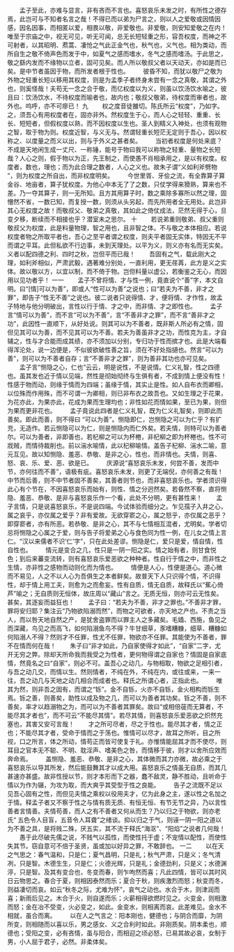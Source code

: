 <!-- { "loadSidebar": true } -->
　　孟子至此，亦难与显言，非有吝而不言也。喜怒哀乐未发之时，有所性之德存焉，此岂可与不知者名言之哉！不得已而以弟为尸言之，则以人之爱敬或因情因感，因名因事，而相匿以爱，相畏以敬，非爱敬也。非爱敬，则安知爱敬之在内！唯至于宗庙之中，视无可见，听无可闻，总无长短轻重之形，容吾权度，而神之不可射者，以其昭明、焄蒿、凄怆之气此正金气也，秋气也，义气也。相为类动，而所自生之敬不倚声色而发于中，如夏气之感而嗜水，冬气之感而嗜汤。于此思之，敬之繇内发而不缘物以立者，固可见矣。而人所以敬叔父者以天动天，亦如是而已矣。是中节者虽因于物，而所发者根于性也。 
　　彼昏不知，而犹以敬尸之敬为外物之轻重长短以移用其权度，则是为孟季子者终身未尝有一念之真敬，其谓之外也，则奚怪哉！夫苟无一念之合于敬，而亿权度以为义，则虽以饮汤饮水喻之，彼且曰：饮汤饮水，不待权度而喻者也，故内也；敬叔父敬弟，待权度而审者也，故外也。呜呼，亦不可瘳已！ 
九
　　权之度音徒雒切。陈氏所云“权度”，乃如字。之，须吾心有用权度者在，固亦非外。然权度生于心，而人心之轻轻、重重、长长、短短者，但假权度以熟，而不因权度以生也。圣人到精义入神处，也须有观物之智，取于物为则。权度近智，与义无与。然谓轻重长短茫无定则于吾心，因以权称之、以度量之而义以出，则与于外义之甚者矣。 
　　当初者权度是何处来底？不成是天地闲生成一丈尺、一称锤，能号于物曰我可以称物之轻重、量物之长短哉？人心之则，假于物以为正，先王制之，而使愚不肖相承用之，是以有权度。权度者，数也，理也；而为此合理之数者，人心之义也。故朱子谓“义如利斧劈物 ”，则为权度之所自出，而非权度明矣。 
　　今世里胥、牙侩之流，有全靠算子算金谷、地亩者，算子犹权度。为他心中本无了了之数，只仗学得来猾熟，算来也不差。乃一夺其算子，则一无所知。且方其用算子时，数之乘除多寡所以然之理，固懵然不省，一数已知，而复授一数，则须从头另起，而先所用者全无用处。此岂非其心无权度之故！而敬叔父、敬弟之真敬，其如此之倚仗成法，茫然无得于心，旦变夕移，断续而不相接也乎？潜室未之思尔。 
十
　　若说弟重则敬弟、叔父重则敬叔父为权度，此是料量物理，智之用也，且非智之体。不与敬之本体相应。若说权度者物之所取平者也，吾心之至平者谓之权度，则夫平者固无实体，特因无不平而谓之平耳。此但私欲不行边事，未到天理处。以平为义，则义亦有名而无实矣。义者以配四德之利、四时之秋，岂但平而已哉！ 
　　吾固有之气，载此刚大之理，如利斧相似，严肃武毅，遇著难分别处，一直利用，更无荏苒，此方是义之实体。故以敬以方，以宜以制，而不倚于物。岂但料量以虚公，若衡鉴之无心，而因用以见功者乎！ 
一一
　　孟子不曾将情、才与性一例，竟直说个“善”字，本文自明。曰“[情]可以为善”，即或人“性可以为善”之说也；曰“若夫为不善，非才之罪”，即告子“性无不善”之说也。彼二说者只说得情、才，便将情、才作性，故孟子特地与他分明破出，言性以行于情、才之中，而非情、才之即性也。 
　　孟子言“情可以为善”，而不言“可以为不善”，言“不善非才之罪”，而不言“善非才之功”，此因性一直顺下，从好处说。则其可以为不善者，既非斯人所必有之情，固但见其可以为善，而不见其可以为不善。若夫为善虽非才之功，而性克为主，才自辅之，性与才合能而成其绩，亦不须加以分别，专归功于性而摈才也。此是大端看得浑沦处，说一边便是，不似彼欲破性善之旨，须在不好处指擿也。然言“可以为善”，则可以为不善者自存；言“不善非才之罪”，则为善非其功也亦可见矣。 
　　孟子言“恻隐之心，仁也”云云，明是说性，不是说情。仁义礼智，性之四德也。虽其发也近于情以见端，然性是彻始彻终与生俱有者，不成到情上便没有性！性感于物而动，则缘于情而为四端；虽缘于情，其实止是性。如人自布衣而卿相，以位殊而作用殊，而不可谓一为卿相，则已非布衣之故吾也。又如生理之于花果，为花亦此，为果亦此，花成为果而生理均也；非性如花而情如果，至已为果，则但为果而更非花也。 
　　孟子竟说此四者是仁义礼智，既为仁义礼智矣，则即此而善矣。即此而善，则不得曰 “可以为善”。恻隐即仁，岂恻隐之可以为仁乎？有扩充，无造作。若云恻隐可以为仁，则是恻隐内而仁外矣。若夫情，则特可以为善者尔。可以为善者，非即善也，若杞柳之可以为杯棬，非杞柳之即为杯棬也。性不可戕贼，而情待裁削也。前以湍水喻情，此以杞柳喻情。盖告子杞柳、湍水二喻，意元互见。故以知恻隐、羞恶、恭敬、是非之心，性也，而非情也。夫情，则喜、怒、哀、乐、爱、恶、欲是已。 
　　庆源说“喜怒哀乐未发，何尝不善，发而中节，亦何往而不善”，语极有疵。喜怒哀乐未发，则更了无端倪，亦何善之有哉！中节而后善，则不中节者固不善矣，其善者则节也，而非喜怒哀乐也。学者须识得此心有个节在，不因喜怒哀乐而始有，则性、情之分迥然矣。若昏然不察，直将恻隐、羞恶、恭敬、是非与喜怒哀乐作一个看，此处不分明，更有甚性来！ 
　　孟子言情，只是说喜怒哀乐，不是说四端。今试体验而细分之。乍见孺子入井之心，属之哀乎，亦仅属之爱乎？非有爱故。无欲穿窬之心，属之怒乎，亦仅属之恶乎？即穿窬者，亦有所恶。若恭敬、是非之心，其不与七情相互混者，尤明矣。学者切忌将恻隐之心属之于爱，则与告子将爱弟之心与食色同为性一例，在儿女之情上言仁。“汉以来儒者不识‘仁’字”，只在此处差谬。恻隐是仁，爱只是爱，情自情，性自性也。 
　　情元是变合之几，性只是一阴一阳之实。情之始有者，则甘食悦色；到后来蕃变流转，则有喜怒哀乐爱恶欲之种种者。性自行于情之中，而非性之生情，亦非性之感物而动则化而为情也。 
　　情便是人心，性便是道心。道心微而不易见，人之不以人心为吾俱生之本者鲜矣。故普天下人只识得个情，不识得性，却于情上用工夫，则愈为之而愈妄。性有自质，情无自质，故释氏以“蕉心倚芦”喻之；无自质则无恒体，故庄周以“藏山”言之。无质无恒，则亦可云无性矣。甚矣，其逐妄而益狂也！ 
　　孟子曰：“若夫为不善，非才之罪也。”不善非才罪，罪将安归耶？集注云“乃物欲陷溺而然”，而物之可欲者，亦天地之产也。不责之当人，而以咎天地自然之产，是犹舍盗罪而以罪主人之多藏矣。毛嫱、西施，鱼见之而深藏，鸟见之而高飞，如何陷溺鱼鸟不得？牛甘细草，豕嗜糟糠，细草、糟糠如何陷溺人不得？然则才不任罪，性尤不任罪，物欲亦不任罪。其能使为不善者，罪不在情而何在哉！ 
　　朱子曰“非才如此，乃自家使得才如此”，“自家”二字，尤开无穷之弊。除却天所命我而我受之为性者，更何物得谓之自家也？情固是自家底情，然竟名之曰“自家”，则必不可。盖吾心之动几，与物相取，物欲之足相引者，与吾之动几交，而情以生。然则情者，不纯在外，不纯在内，或往或来，一来一往，吾之动几与天地之动几相合而成者也。释氏之所谓心者，正指此也。 
　　唯其为然，则非吾之固有，而谓之“铄”。金不自铄，火亦不自铄，金火相构而铄生焉。铄之善，则善矣，助性以成及物之几，而可以为善者其功矣。铄之不善，则不善矣，率才以趋溺物之为，而可以为不善者其罪矣。故曰“或相倍蓰而无算者，不能尽其才者也”，而不可云“不能尽其情”。若尽其情，则喜怒哀乐爱恶欲之炽然充塞也，其害又安可言哉！ 
　　才之所可尽者，尽之于性也。能尽其才者，情之正也；不能尽其才者，受命于情而之于荡也。惟情可以尽才，故耳之所听，目之所视，口之所言，体之所动，情苟正而皆可使复于礼。亦惟情能屈其才而不使尽，则耳目之官本无不聪、不明、耽淫声、嗜美色之咎，而情移于彼，则才以舍所应效而奔命焉。 
　　盖恻隐、羞恶、恭敬、是非之心，其体微而其力亦微，故必乘之于喜怒哀乐以导其所发，然后能鼓舞其才以成大用。喜怒哀乐之情虽无自质，而其几甚速亦甚盛。故非性授以节，则才本形而下之器，蠢不敌灵，静不胜动，且听命于情以为作为辍，为攻为取，而大爽乎其受型于性之良能。 
　　告子之流既不足以见吾心固有之性，而但见夫情之乘权以役用夫才，亿为此身之主，遂以性之名加之于情。释孟子者又不察于性之与情有质无质、有恒无恒、有节无节之异，乃以言性善者言情善。夫情苟善，而人之有不善者又何从而生？乃以归之于物欲，则亦老氏“ 五色令人目盲，五音令人耳聋”之绪谈。抑以归之于气，则诬一阴一阳之道以为不善之具，是将贱二殊，厌五实，其不流于释氏“海沤”、“阳焰”之说者几何哉！ 
　　愚于此尽破先儒之说，不贱气以孤性，而使性托于虚；不宠情以配性，而使性失其节。窃自意可不倍于圣贤，虽或加以好异之罪，不敢辞也。 
一二
　　以在天之气思之：春气温和，只是仁；夏气昌明，只是礼；秋气严肃，只是义；冬气清冽，只是智。木德生生，只是仁；火德光辉，只是礼；金德劲利，只是义；水德渊渟，只是智。及其有变合也，冬变而春，则乍呴然而喜；凡此四情，皆可以其时风日云物思之。春合于夏，则相因泰然而乐；夏合于秋，则疾激烈而怒；秋变而冬，则益凄切而哀。如云“秋冬之际，尤难为怀”，哀气之动也。水合于木，则津润而喜；新雨后见之。木合于火，则自遂而乐；火薪相得欲燃时见之。火变金，则相激而怒；金在冶不受变，火必变之，如此。金变水，则相离而哀。此差难见。金水不相就，虽合而离。 
　　以在人之气言之：阳本刚也，健德也；与阴合而靡，为阴所变，则相随而以喜以乐，男之感女、义之合利时如此。非刚质矣。阴本柔也，顺德也；受阳之变，必有吝情，虽与阳合，而相迎之顷必怒，已易其故必哀，女制于男，小人屈于君子，必然。非柔体矣。 
